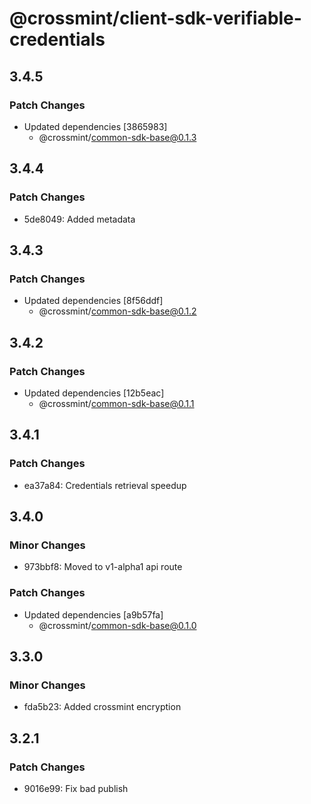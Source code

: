# @crossmint/client-sdk-verifiable-credentials

## 3.4.5

### Patch Changes

-   Updated dependencies [3865983]
    -   @crossmint/common-sdk-base@0.1.3

## 3.4.4

### Patch Changes

-   5de8049: Added metadata

## 3.4.3

### Patch Changes

-   Updated dependencies [8f56ddf]
    -   @crossmint/common-sdk-base@0.1.2

## 3.4.2

### Patch Changes

-   Updated dependencies [12b5eac]
    -   @crossmint/common-sdk-base@0.1.1

## 3.4.1

### Patch Changes

-   ea37a84: Credentials retrieval speedup

## 3.4.0

### Minor Changes

-   973bbf8: Moved to v1-alpha1 api route

### Patch Changes

-   Updated dependencies [a9b57fa]
    -   @crossmint/common-sdk-base@0.1.0

## 3.3.0

### Minor Changes

-   fda5b23: Added crossmint encryption

## 3.2.1

### Patch Changes

-   9016e99: Fix bad publish
